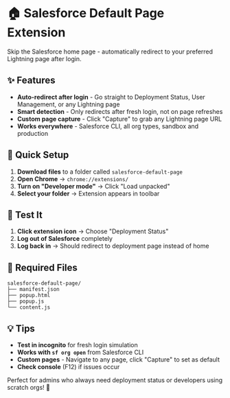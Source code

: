 # 🏠 Salesforce Default Page Extension

Skip the Salesforce home page - automatically redirect to your preferred Lightning page after login.

## ✨ Features

- **Auto-redirect after login** - Go straight to Deployment Status, User Management, or any Lightning page
- **Smart detection** - Only redirects after fresh login, not on page refreshes
- **Custom page capture** - Click "Capture" to grab any Lightning page URL
- **Works everywhere** - Salesforce CLI, all org types, sandbox and production

## 🚀 Quick Setup

1. **Download files** to a folder called `salesforce-default-page`
2. **Open Chrome** → `chrome://extensions/`
3. **Turn on "Developer mode"** → Click "Load unpacked"
4. **Select your folder** → Extension appears in toolbar

## 🧪 Test It

1. **Click extension icon** → Choose "Deployment Status"
2. **Log out of Salesforce** completely 
3. **Log back in** → Should redirect to deployment page instead of home

## 📁 Required Files

```
salesforce-default-page/
├── manifest.json
├── popup.html
├── popup.js
└── content.js
```

## 💡 Tips

- **Test in incognito** for fresh login simulation
- **Works with `sf org open`** from Salesforce CLI
- **Custom pages** - Navigate to any page, click "Capture" to set as default
- **Check console** (F12) if issues occur

Perfect for admins who always need deployment status or developers using scratch orgs! 🎯